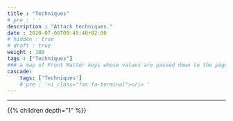 ```yaml
---
title : "Techniques"
# pre : ' '
description : "Attack techniques."
date : 2020-07-08T09:49:40+02:00
# hidden : true
# draft : true
weight : 100
tags : ["Techniques"]
### a map of Front Matter keys whose values are passed down to the page's descendants unless overwritten by self or a closer ancestor's cascade. 
cascade:
    tags: ['Techniques']
    # pre : '<i class="fas fa-terminal"></i> '
---
```


---

{{% children depth="1" %}}
